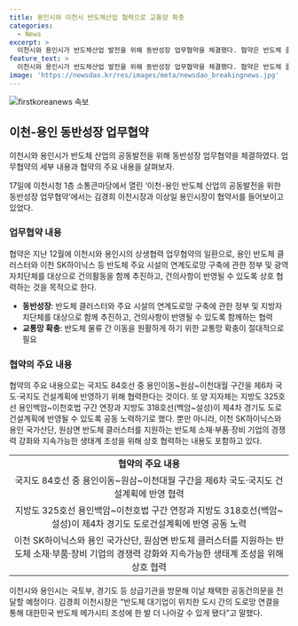 ```yaml
---
title: 용인시와 이천시 반도체산업 협력으로 교통망 확충
categories:
  - News
excerpt: >
  이천시와 용인시가 반도체산업 발전을 위해 동반성장 업무협약을 체결했다. 협약은 반도체 클러스터 및 시설 연계도로망 구축, 지방도 확장, 반도체 기업 경쟁력 강화를 목적으로 함. 김경희 이천시장은 이로 인해 반도체 물류 간 이동을 원활하게 하기 위한 교통망 확충이 가능해져 대한민국 반도체 메가시티 조성에 기여할 것으로 기대했다.
feature_text: >
  이천시와 용인시가 반도체산업 발전을 위해 동반성장 업무협약을 체결했다. 협약은 반도체 클러스터 및 시설 연계도로망 구축, 지방도 확장, 반도체 기업 경쟁력 강화를 목적으로 함. 김경희 이천시장은 이로 인해 반도체 물류 간 이동을 원활하게 하기 위한 교통망 확충이 가능해져 대한민국 반도체 메가시티 조성에 기여할 것으로 기대했다.
image: 'https://newsdao.kr/res/images/meta/newsdao_breakingnews.jpg'
---
```


<p><img src="https://newsdao.kr/res/images/meta/newsdao_breakingnews.jpg" alt="firstkoreanews 속보" /></p>

<h2 data-ke-size="size26">이천-용인 동반성장 업무협약</h2>

<p>이천시와 용인시가 반도체 산업의 공동발전을 위해 동반성장 업무협약을 체결하였다. 업무협약의 세부 내용과 협약의 주요 내용을 살펴보자.</p>

<p data-ke-size="size16">17일에 이천시청 1층 소통큰마당에서 열린 ‘이천-용인 반도체 산업의 공동발전을 위한 동반성장 업무협약’에서는 김경희 이천시장과 이상일 용인시장이 협약서를 들어보이고 있었다.</p>

<h3>업무협약 내용</h3>

<p>협약은 지난 12월에 이천시와 용인시의 상생협력 업무협약의 일환으로, 용인 반도체 클러스터와 이천 SK하이닉스 등 반도체 주요 시설의 연계도로망 구축에 관한 정부 및 광역자치단체를 대상으로 건의활동을 함께 추진하고, 건의사항이 반영될 수 있도록 상호 협력하는 것을 목적으로 한다.</p>

<ul>
  <li><b>동반성장</b>: 반도체 클러스터와 주요 시설의 연계도로망 구축에 관한 정부 및 지방자치단체를 대상으로 함께 추진하고, 건의사항이 반영될 수 있도록 함께하는 협력</li>
  <li><b>교통망 확충</b>: 반도체 물류 간 이동을 원활하게 하기 위한 교통망 확충이 절대적으로 필요</li>
</ul>

<h3>협약의 주요 내용</h3>

<p>협약의 주요 내용으로는 국지도 84호선 중 용인이동~원삼~이천대월 구간을 제6차 국도·국지도 건설계획에 반영하기 위해 협력한다는 것이다. 또 양 지자체는 지방도 325호선 용인백암~이천호법 구간 연장과 지방도 318호선(백암~설성)이 제4차 경기도 도로건설계획에 반영될 수 있도록 공동 노력하기로 했다. 뿐만 아니라, 이천 SK하이닉스와 용인 국가산단, 원삼면 반도체 클러스터를 지원하는 반도체 소재·부품·장비 기업의 경쟁력 강화와 지속가능한 생태계 조성을 위해 상호 협력하는 내용도 포함하고 있다.</p>

<table>
  <tr>
    <td style="text-align: center; height: 17px;"><b>협약의 주요 내용</b></td>
  </tr>
  <tr>
    <td style="text-align: center; height: 17px;">국지도 84호선 중 용인이동~원삼~이천대월 구간을 제6차 국도·국지도 건설계획에 반영 협력</td>
  </tr>
  <tr>
    <td style="text-align: center; height: 17px;">지방도 325호선 용인백암~이천호법 구간 연장과 지방도 318호선(백암~설성)이 제4차 경기도 도로건설계획에 반영 공동 노력</td>
  </tr>
  <tr>
    <td style="text-align: center; height: 17px;">이천 SK하이닉스와 용인 국가산단, 원삼면 반도체 클러스터를 지원하는 반도체 소재·부품·장비 기업의 경쟁력 강화와 지속가능한 생태계 조성을 위해 상호 협력</td>
  </tr>
</table>

<p>이천시와 용인시는 국토부, 경기도 등 상급기관을 방문해 이날 채택한 공동건의문을 전달할 예정이다. 김경희 이천시장은 “반도체 대기업이 위치한 도시 간의 도로망 연결을 통해 대한민국 반도체 메가시티 조성에 한 발 더 나아갈 수 있게 됐다”고 말했다.</p>

<p data-ke-size="size16">&nbsp;</p>

